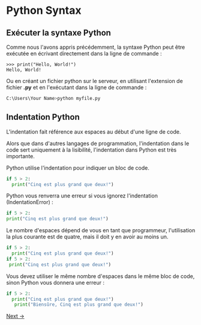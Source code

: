 # Python Syntax

## Exécuter la syntaxe Python

Comme nous l'avons appris précédemment, la syntaxe Python peut être exécutée en écrivant directement dans la ligne de commande :

```shell
>>> print("Hello, World!")
Hello, World!
```

Ou en créant un fichier python sur le serveur, en utilisant l'extension de fichier __.py__ et en l'exécutant dans la ligne de commande :

```bash
C:\Users\Your Name>python myfile.py
```

## Indentation Python

L'indentation fait référence aux espaces au début d'une ligne de code.

Alors que dans d'autres langages de programmation, l'indentation dans le code sert uniquement à la lisibilité, l'indentation dans Python est très importante.

Python utilise l'indentation pour indiquer un bloc de code.

```python
if 5 > 2:
  print("Cinq est plus grand que deux!")
```

Python vous renverra une erreur si vous ignorez l'indentation (IndentationError) :

```python
if 5 > 2:
print("Cinq est plus grand que deux!")
```

Le nombre d'espaces dépend de vous en tant que programmeur, l'utilisation la plus courante est de quatre, mais il doit y en avoir au moins un.

```python
if 5 > 2:
  print("Cinq est plus grand que deux!")
if 5 > 2:
 print("Cinq est plus grand que deux!")
```

Vous devez utiliser le même nombre d'espaces dans le même bloc de code, sinon Python vous donnera une erreur :

```python
if 5 > 2:
  print("Cinq est plus grand que deux!")
   print("Biensûre, Cinq est plus grand que deux!")
```

[Next →](./python_3_comments.md)
